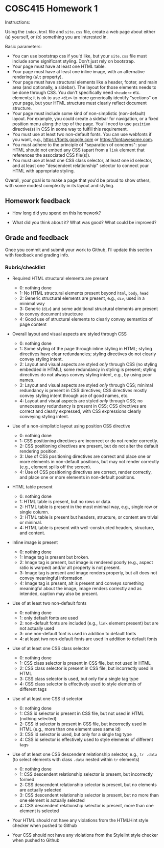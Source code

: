 # COSC415 Homework 1

Instructions:

Using the `index.html` file and `site.css` file, create a web page about either (a) yourself, or (b) something you are interested in.  

Basic parameters:

 * You can use bootstrap css if you'd like, but your `site.css` file must include some significant styling.  Don't just rely on bootstrap.
 * Your page must have at least one HTML table.
 * Your page must have at least one inline image, with an alternative rendering  (`alt` property).
 * Your page must have structural elements like a header, footer, and main area (and optionally, a sidebar).  The layout for those elements needs to be done through CSS.  You don't specifically need `<header>` etc. elements; it is ok to use `<div>` to more generically identify "sections" on your page, but your HTML structure must clearly reflect document structure.
 * Your page must include some kind of non-simplistic (non-default) layout.  For example, you could create a sidebar for navigation, or a fixed position menu along the top of the page.  You'll need to use `position` directive(s) in CSS in some way to fulfill this requirement.
 * You must use at least two non-default fonts.  You can use webfonts if you want, e.g., https://fonts.google.com or https://fontawesome.com.
 * You must adhere to the principle of "separation of concerns": your HTML should not embed any CSS (apart from a `link` element that references the associated CSS file(s)).
 * You must use at least one CSS class selector, at least one id selector, and at least one "descendent relationship" selector to connect your HTML with appropriate styling.

Overall, your goal is to make a page that you'd be proud to show others, with some modest complexity in its layout and styling.


## Homework feedback

 * How long did you spend on this homework?

 * What did you think about it?  What was good?  What could be improved?

## Grade and feedback

Once you commit and submit your work to Github, I'll update this section with feedback and grading info.

### Rubric/checklist

 - Required HTML structural elements are present
   - 0: nothing done
   - 1: No HTML structural elements present beyond `html`, `body`, `head`
   - 2: Generic structural elements are present, e.g., `div`, used in a minimal way
   - 3: Generic (`div`) and some additional structural elements are present to convey document structcure
   - 4: Good use of structural elements to clearly convey semantics of page content

 - Overall layout and visual aspects are styled through CSS 
   - 0: nothing done
   - 1: Some styling of the page through inline styling in HTML; styling directives have clear redundancies; styling directives do not clearly convey styling intent.
   - 2: Layout and visual aspects are styled *only* through CSS (no styling embedded in HTML); some redundancy in styling is present; styling directives do not always convey styling intent, e.g., by using poor names.
   - 3: Layout and visual aspects are styled *only* through CSS; minimal redundancy is present in CSS directives; CSS directives mostly convey styling intent through use of good names, etc.
   - 4: Layout and visual aspects are styled *only* through CSS; no unnecessary redundancy is present in CSS; CSS directives are correct and clearly expressed, with CSS expressions clearly conveying styling intent.

 - Use of a non-simplistic layout using position CSS directive
   - 0: nothing done
   - 1: CSS positioning directives are incorrect or do not render correctly.
   - 2: CSS positioning directives are present, but do not alter the default rendering position.
   - 3: Use of CSS positioning directives are correct and place one or more elements in non-default positions, but may not render correctly (e.g., element spills off the screen).
   - 4: Use of CSS positioning directives are correct, render correctly, and place one or more elements in non-default positions.

 - HTML table present
   - 0: nothing done
   - 1: HTML table is present, but no rows or data.
   - 2: HTML table is present in the most minimal way, e.g., single row or single column.
   - 3: HTML table is present but headers, structure, or content are trivial or minimal.
   - 4: HTML table is present with well-constructed headers, structure, and content.

 - Inline image is present
   - 0: nothing done
   - 1: Image tag is present but broken.
   - 2: Image tag is present, but image is rendered poorly (e.g., aspect ratio is warped) and/or alt property is not present.
   - 3: Image tag is present and image renders properly, but alt does not convey meaningful information.
   - 4: Image tag is present, alt is present and conveys something meaningful about the image, image renders correctly and as intended, caption may also be present.

 - Use of at least two non-default fonts
   - 0: nothing done
   - 1: only default fonts are used
   - 2: non-default fonts are included (e.g., `link` element present) but are not actually used
   - 3: one non-default font is used in addition to default fonts
   - 4: at least two non-default fonts are used in addition to default fonts

 - Use of at least one CSS class selector
   - 0: nothing done
   - 1: CSS class selector is present in CSS file, but not used in HTML
   - 2: CSS class selector is present in CSS file, but incorrectly used in HTML
   - 3: CSS class selector is used, but only for a single tag type
   - 4: CSS class selector is effectively used to style elements of different tags

 - Use of at least one CSS id selector
   - 0: nothing done
   - 1: CSS id selector is present in CSS file, but not used in HTML (nothing selected)
   - 2: CSS id selector is present in CSS file, but incorrectly used in HTML (e.g., more than one element uses same id)
   - 3: CSS id selector is used, but only for a single tag type
   - 4: CSS id selector is effectively used to style elements of different tags

 - Use of at least one CSS descendent relationship selector, e.g., `tr .data` (to select elements with class `.data` nested within `tr` elements)
   - 0: nothing done
   - 1: CSS descendent relationship selector is present, but incorrectly formed
   - 2: CSS descendent relationship selector is present, but no elements are actually selected
   - 3: CSS descendent relationship selector is present, but no more than one element is actually selected
   - 4: CSS descendent relationship selector is present, more than one element is selected

 - Your HTML should not have any violations from the HTMLHint style checker when pushed to Github

 - Your CSS should not have any violations from the Stylelint style checker when pushed to Github
